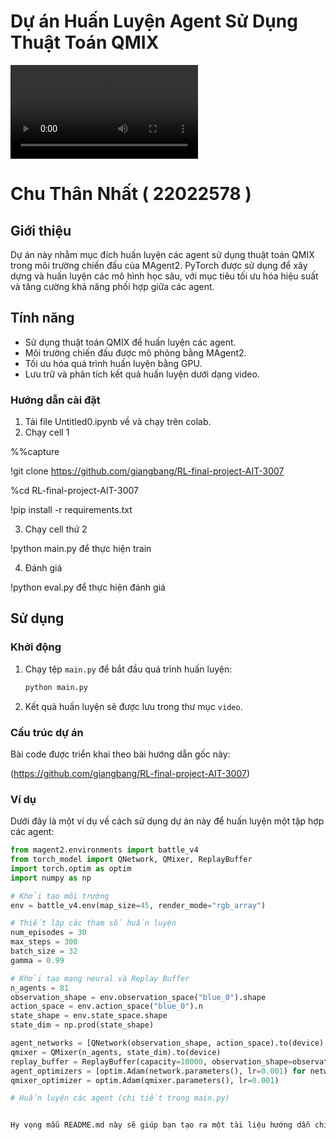 # Dự án Huấn Luyện Agent Sử Dụng Thuật Toán QMIX

![Video thumbnail](https://raw.githubusercontent.com/CTNone/RLagent/main/episode_0%20(1).mp4)

# Chu Thân Nhất ( 22022578 )
## Giới thiệu

Dự án này nhằm mục đích huấn luyện các agent sử dụng thuật toán QMIX trong môi trường chiến đấu của MAgent2. PyTorch được sử dụng để xây dựng và huấn luyện các mô hình học sâu, với mục tiêu tối ưu hóa hiệu suất và tăng cường khả năng phối hợp giữa các agent.

## Tính năng

- Sử dụng thuật toán QMIX để huấn luyện các agent.
- Môi trường chiến đấu được mô phỏng bằng MAgent2.
- Tối ưu hóa quá trình huấn luyện bằng GPU.
- Lưu trữ và phân tích kết quả huấn luyện dưới dạng video.


### Hướng dẫn cài đặt

1. Tải file Untitled0.ipynb về và chạy trên colab.
2. Chạy cell 1
   
 %%capture
 
!git clone https://github.com/giangbang/RL-final-project-AIT-3007

%cd RL-final-project-AIT-3007

!pip install -r requirements.txt

3. Chạy cell thứ 2
   
!python main.py để thực hiện train

4. Đánh giá
   
!python eval.py để thực hiện đánh giá 

## Sử dụng

### Khởi động

1. Chạy tệp `main.py` để bắt đầu quá trình huấn luyện:

    ```bash
    python main.py
    ```

2. Kết quả huấn luyện sẽ được lưu trong thư mục `video`.

### Cấu trúc dự án
Bài code được triển khai theo bài hướng dẫn gốc này:

(https://github.com/giangbang/RL-final-project-AIT-3007)

### Ví dụ

Dưới đây là một ví dụ về cách sử dụng dự án này để huấn luyện một tập hợp các agent:

```python
from magent2.environments import battle_v4
from torch_model import QNetwork, QMixer, ReplayBuffer
import torch.optim as optim
import numpy as np

# Khởi tạo môi trường
env = battle_v4.env(map_size=45, render_mode="rgb_array")

# Thiết lập các tham số huấn luyện
num_episodes = 30
max_steps = 300
batch_size = 32
gamma = 0.99

# Khởi tạo mạng neural và Replay Buffer
n_agents = 81
observation_shape = env.observation_space("blue_0").shape
action_space = env.action_space("blue_0").n
state_shape = env.state_space.shape
state_dim = np.prod(state_shape)

agent_networks = [QNetwork(observation_shape, action_space).to(device) for _ in range(n_agents)]
qmixer = QMixer(n_agents, state_dim).to(device)
replay_buffer = ReplayBuffer(capacity=10000, observation_shape=observation_shape)
agent_optimizers = [optim.Adam(network.parameters(), lr=0.001) for network in agent_networks]
qmixer_optimizer = optim.Adam(qmixer.parameters(), lr=0.001)

# Huấn luyện các agent (chi tiết trong main.py)


Hy vọng mẫu README.md này sẽ giúp bạn tạo ra một tài liệu hướng dẫn chi tiết và chuyên nghiệp cho dự án của mình! Nếu bạn cần thêm thông tin hoặc hỗ trợ, đừng ngần ngại hỏi.
